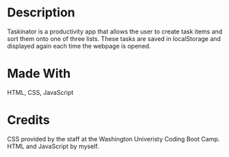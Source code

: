 # Description

Taskinator is a productivity app that allows the user to create task items and sort them onto one of three lists. These tasks are saved in localStorage and displayed again each time the webpage is opened.

# Made With

HTML, CSS, JavaScript

# Credits

CSS provided by the staff at the Washington Univeristy Coding Boot Camp. HTML and JavaScript by myself.
